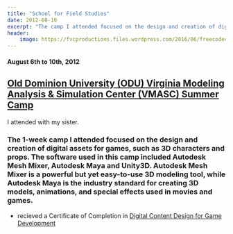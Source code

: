 ```yaml
---
title: "School for Field Studies"
date: 2012-08-10
excerpt: "The camp I attended focused on the design and creation of digital assets for games, such as 3D characters and props."
header:
    image: https://fvcproductions.files.wordpress.com/2016/06/freecodecamp.jpg
---
```


#### August 6th to 10th, 2012

[Old Dominion University (ODU) Virginia Modeling Analysis & Simulation Center (VMASC) Summer Camp](https://www.odu.edu/vmasc/summer-camps)
------------------------------------------------------------------------------------------------------------------------------------------

I attended with my sister.

### The 1-week camp I attended focused on the design and creation of digital assets for games, such as 3D characters and props. The software used in this camp included Autodesk Mesh Mixer, Autodesk Maya and Unity3D. Autodesk Mesh Mixer is a powerful but yet easy-to-use 3D modeling tool, while Autodesk Maya is the industry standard for creating 3D models, animations, and special effects used in movies and games.

-   recieved a Certificate of Completion in [Digital Content Design for
    Game
    Development](http://www.vmasc.odu.edu/STEM_camps_3dModeling.html)
